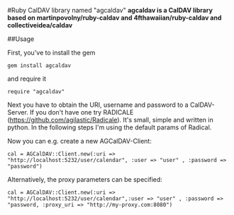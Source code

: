 #Ruby CalDAV library named "agcaldav"
**agcaldav is a CalDAV library based on martinpovolny/ruby-caldav and 4fthawaiian/ruby-caldav and collectiveidea/caldav**

##Usage

First, you've to install the gem

    gem install agcaldav

and require it

    require "agcaldav"

Next you have to obtain the URI, username and password to a CalDAV-Server. If you don't have one try RADICALE (https://github.com/agilastic/Radicale). It's small, simple and written in python. In the following steps I'm using the default params of Radical.


Now you can e.g. create a new AGCalDAV-Client:
		
	cal = AGCalDAV::Client.new(:uri => "http://localhost:5232/user/calendar", :user => "user" , :password => "password")

Alternatively, the proxy parameters can be specified:

	cal = AGCalDAV::Client.new(:uri => "http://localhost:5232/user/calendar",:user => "user" , :password => "password, :proxy_uri => "http://my-proxy.com:8080")


